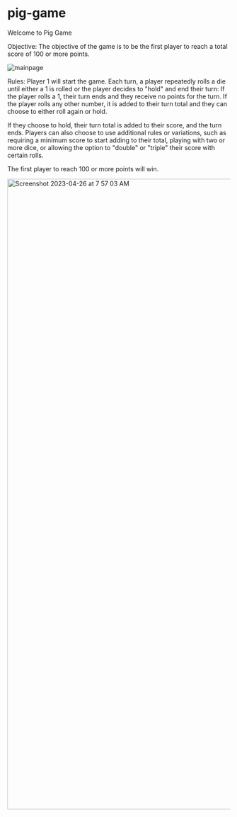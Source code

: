 # pig-game

Welcome to Pig Game

Objective:
The objective of the game is to be the first player to reach a total score of 100 or more points.

![mainpage](https://user-images.githubusercontent.com/105391796/234615937-3b00ff75-8932-4961-b798-7a19a1da488b.jpg)

Rules:
Player 1 will start the game. Each turn, a player repeatedly rolls a die until either a 1 is rolled or the player decides to "hold" and end their turn: If the player rolls a 1, their turn ends and they receive no points for the turn. If the player rolls any other number, it is added to their turn total and they can choose to either roll again or hold.

If they choose to hold, their turn total is added to their score, and the turn ends. Players can also choose to use additional rules or variations, such as requiring a minimum score to start adding to their total, playing with two or more dice, or allowing the option to "double" or "triple" their score with certain rolls.

The first player to reach 100 or more points will win.

<img width="1425" alt="Screenshot 2023-04-26 at 7 57 03 AM" src="https://user-images.githubusercontent.com/105391796/234616507-bda92aaa-6e82-4767-9bac-7de906c70e46.png">
